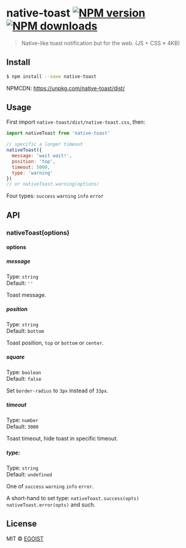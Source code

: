 # native-toast [![NPM version](https://img.shields.io/npm/v/native-toast.svg)](https://npmjs.com/package/native-toast) [![NPM downloads](https://img.shields.io/npm/dm/native-toast.svg)](https://npmjs.com/package/native-toast)

> Native-like toast notification but for the web. (JS + CSS ≈ 4KB)

## Install

```bash
$ npm install --save native-toast
```

NPMCDN: https://unpkg.com/native-toast/dist/

## Usage

First import `native-toast/dist/native-toast.css`, then:

```js
import nativeToast from 'native-toast'

// specific a longer timeout
nativeToast({
  message: 'wait wait!',
  position: 'top',
  timeout: 5000,
  type: 'warning'
})
// or nativeToast.warning(options)
```

Four types: `success` `warning` `info` `error`

## API

### nativeToast(options)

#### options

##### message

Type: `string`<br>
Default: `''`

Toast message.

##### position

Type: `string`<br>
Default: `bottom`

Toast position, `top` or `bottom` or `center`.

##### square

Type: `boolean`<br>
Default: `false`

Set `border-radius` to `3px` instead of `33px`.

##### timeout

Type: `number`<br>
Default: `3000`

Toast timeout, hide toast in specific timeout.

##### type:

Type: `string`<br>
Default: `undefined`

One of `success` `warning` `info` `error`.

A short-hand to set type: `nativeToast.success(opts)` `nativeToast.error(opts)` and such.

## License

MIT © [EGOIST](https://github.com/egoist)
